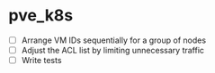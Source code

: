 # pve_k8s
- [ ] Arrange VM IDs sequentially for a group of nodes
- [ ] Adjust the ACL list by limiting unnecessary traffic
- [ ] Write tests
